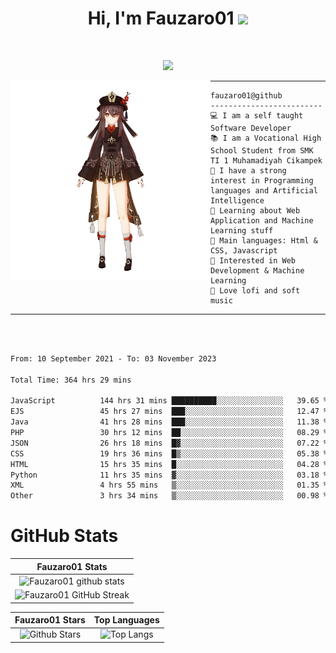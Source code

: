 <h1 align="center">
Hi, I'm Fauzaro01
  <img src="https://media.giphy.com/media/hvRJCLFzcasrR4ia7z/giphy.gif" width="30"></h1>
<br/>

<p align="center">
  <a href="https://github.com/DenverCoder1/readme-typing-svg"><img src="https://readme-typing-svg.herokuapp.com?lines=zZz;Full+Stack+Web+Developer;Student;Software%20Develover;Always%20learning%20new%20things&center=true&width=380&height=45"></a>
</p>

<img align="left" src="/assets/icon2.png" alt="Zeen" width="320" height="320" />
<hr>

```
fauzaro01@github
-------------------------
💻 I am a self taught Software Developer
📚 I am a Vocational High School Student from SMK TI 1 Muhamadiyah Cikampek
📝 I have a strong interest in Programming languages and Artificial Intelligence
🌱 Learning about Web Application and Machine Learning stuff
🌟 Main languages: Html & CSS, Javascript
🚩 Interested in Web Development & Machine Learning
🎵 Love lofi and soft music
```

<hr>
<br>
<br>
<div align="left">
<!--START_SECTION:waka-->

```txt
From: 10 September 2021 - To: 03 November 2023

Total Time: 364 hrs 29 mins

JavaScript          144 hrs 31 mins ██████████░░░░░░░░░░░░░░░   39.65 %
EJS                 45 hrs 27 mins  ███░░░░░░░░░░░░░░░░░░░░░░   12.47 %
Java                41 hrs 28 mins  ███░░░░░░░░░░░░░░░░░░░░░░   11.38 %
PHP                 30 hrs 12 mins  ██░░░░░░░░░░░░░░░░░░░░░░░   08.29 %
JSON                26 hrs 18 mins  █▓░░░░░░░░░░░░░░░░░░░░░░░   07.22 %
CSS                 19 hrs 36 mins  █▒░░░░░░░░░░░░░░░░░░░░░░░   05.38 %
HTML                15 hrs 35 mins  █░░░░░░░░░░░░░░░░░░░░░░░░   04.28 %
Python              11 hrs 35 mins  ▓░░░░░░░░░░░░░░░░░░░░░░░░   03.18 %
XML                 4 hrs 55 mins   ▒░░░░░░░░░░░░░░░░░░░░░░░░   01.35 %
Other               3 hrs 34 mins   ▒░░░░░░░░░░░░░░░░░░░░░░░░   00.98 %
```

<!--END_SECTION:waka-->
</div>

# GitHub Stats

|                                                            Fauzaro01 Stats                                                            |
| :--------------------------------------------------------------------------------------------------------------------------------------------: |
|        ![Fauzaro01 github stats](https://github-readme-stats.vercel.app/api?username=Fauzaro01&show_icons=true&theme=algolia)        |
|              ![Fauzaro01 GitHub Streak](https://github-readme-streak-stats.herokuapp.com/?user=Fauzaro01&theme=algolia)              |

|                                                                                              Fauzaro01 Stars                                                                                              |                                                           Top Languages                                                           |
| :----------------------------------------------------------------------------------------------------------------------------------------------------------------------------------------------------------------: | :-------------------------------------------------------------------------------------------------------------------------------: |
| ![Github Stars](https://github-readme-stats.vercel.app/api?username=Fauzaro01&show_icons=true&locale=en&count_private=true&hide_rank=true&custom_title=My%20GitHub%20Stats&disable_animations=true&theme=algolia) | ![Top Langs](https://github-readme-stats.vercel.app/api/top-langs/?username=Fauzaro01&langs_count=8&theme=algolia&layout=compact) |

